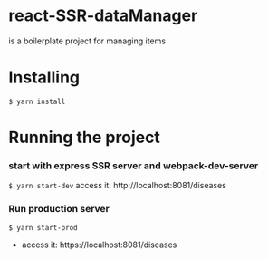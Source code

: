 # react-SSR-dataManager
is a boilerplate project for managing items

# Installing
`$ yarn install`

# Running the project

### start with express SSR server and webpack-dev-server
`$ yarn start-dev`
access it: http://localhost:8081/diseases

### Run production server
`$ yarn start-prod`
- access it: https://localhost:8081/diseases

